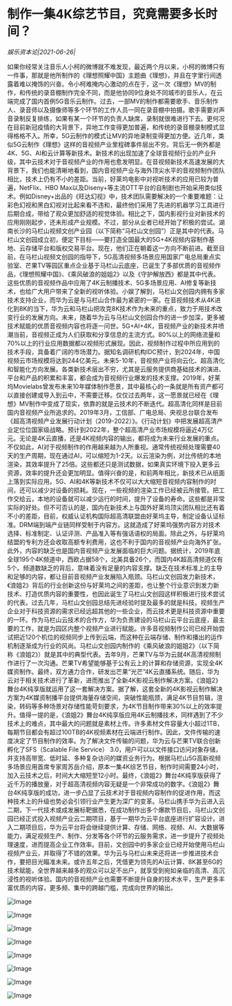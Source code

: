 # 制作一集4K综艺节目，究竟需要多长时间？

*娱乐资本论|2021-06-26|*

如果你经常关注音乐人小柯的微博就不难发现，最近两个月以来，小柯的微博只有一件事，那就是他所制作的《理想照耀中国》主题曲《理想》，并且在字里行间透露着难以掩饰的兴奋。令小柯难掩内心激动的点在于，这一次《理想》MV的制作，和传统的录音棚制作完全不同，而是他协同9位身处不同城市的音乐人，在云端完成了国内首例5G音乐云制作。过去，一部MV的制作都需要歌手、音乐制作人、录音师以及摄像师等多个环节的工作人员一同在录音棚中拍摄。歌手需要对声音录制反复排练，如果有某一个环节的负责人缺席，录制就很难进行下去。更何况在目前新冠疫情的大背景下，异地工作变得更加普遍，和传统的录音棚录制模式显得格格不入。所幸，5G云制作的模式让MV的异地录制变得更加方便。近几年，类似5G云制作《理想》这样的音视频产业里程碑事件层出不穷。背后无一例外都是4K、5G、AI和云计算等新技术。新技术的出现加速了全球音视频行业的产业升级，其中云技术对于音视频产业的作用也愈发明显。在音视频新技术高速发展的大背景下，我们也能清晰地看到，国内音视频产业与海外顶尖水平的音视频制作团队相比，技术上仍有不小的差距。当前，好莱坞电影中对视听技术的应用已较为普遍，NetFlix、HBO Max以及Diseny+等主流OTT平台的自制剧也开始采用类似技术。例如Disney+出品的《旺达幻视》中，技术团队需要解决的一个重要难题：让彩色幻视和黑白幻视对比起来看不违和，最终他们采用了先进的机器学习工具进行后期合成，带给了观众更加舒适的视觉体验。相比之下，国内影视行业对新技术的应用刚刚起步，还未形成产业规模。不过，部分从业者已经开始了积极的尝试。湖南长沙的马栏山视频文创产业园（以下简称“马栏山文创园”）正是其中的代表。马栏山文创园成立初，便定下目标——要打造全国最大的5G+4K视频内容制作基地、云存储平台和版权交易平台。现在，他们正在朝着这一方向不断前进。截至目前，在马栏山视频文创园的指导下，5G高清视频多场景应用国家广电总局重点实验室、芒果TV等园区重点企业基于马栏山云底座，已诞生了多部优质的音视频作品，《理想照耀中国》、《乘风破浪的姐姐2》以及《守护解放西》都是其中代表。这些优质的音视频作品中应用了4K云制播技术、5G多场景应用、AI修复等新技术，也给广大用户带来了全新的视听体验。小娱了解到，马栏山文创园内拥有多家技术支持企业，而华为云是与马栏山合作最为紧密的一家。在音视频技术从4K进化到8K的当下，华为云和马栏山把攻克8K技术作为未来的重点，致力于用技术改变行业的发展方向。未来，随着华为云与马栏山文创园合作的进一步加深，更多被技术赋能的优质音视频内容也将逐一问世。5G+AI+4K，音视频产业的新技术井喷潮当前，音视频正成为人们获取和分享信息的主流方式。80%以上的网络流量和70%以上的行业应用数据都以视频形式展现。因此，视频制作过程中所应用到的技术手段，具备着广阔的市场潜力。据知名调研机构IDC预计，到2024年，中国视频云市场规模将达到244亿美元。未来5-10年，音视频产业将向云化、超高清化和智能化方向发展。各类新技术层出不穷，尤其是云服务提供商基础技术的演进、平台和产品的积累和丰富，都会成为音视频行业爆发的技术支撑。2019年，好莱坞Movielabs曾发布未来10年媒体制作愿景，其中最核心的一条就是所有资产都可以直接创建或导入到云中，不需要迁移。仅仅过去两年，这一愿景就已经在《理想》MV制作中变成了现实，依靠的就是云技术的不断迭代。超高清化同样是目前国内音视频产业所追求的。2019年3月，工信部、广电总局、央视总台联合发布《超高清视频产业发展行动计划（2019-2022）》。《行动计划》中把发展超高清产业定位位国家级战略。预计到2022年，整个超高清产业市场规模将逼近4万亿元。无论是4K云直播，还是4K视频内容的输出，都将成为未来行业发展的重点。不仅如此，AI对于视频制作的作用越来越为人所重视。通常传统视频处理需要40天的生产周期，现在通过AI，可以缩短为1-2天。以云渲染为例，对比传统的本地渲染，其效率提升了25倍。这些都还只是测试数据，如果真实环境下投入更多云资源，效率的提升还会更加明显。值得兴奋的是，和前两年相比，新技术已从纸面上落到实际应用。5G、AI和4K等新技术不仅可以大大缩短音视频内容制作的时间，还可以减少对设备的损耗。现在，一些视频的渲染工作已经被云所接管。把工作交给云，本地的设备就可以减少运行的时间，提升了设备的寿命。这些都是非常实际的好处。但不可否认的是，国内在新技术上与国外好莱坞顶尖团队相比还有着不小的差距，目前，权威认证机构国际超高清联盟由好莱坞主导，制定设备认证标准。DRM端到端产业链同样受制于内容方。这就造成了好莱坞强势内容方对技术选择、标准制定、认证评测、产品准入等有强话语权的局面。除此之外，与好莱坞结盟的专利方还会收取高额专利费用，这也不利于国内的音视频产业向海外扩张。此外，内容的缺乏也是国内音视频产业发展面临的巨大问题。据统计，2019年底全球195个4K频道中，西欧占据58个，北美具备26个，而国内4K超高清频道仅有5个。频道数缺乏的背后，意味着没有足量的内容支撑。缺乏在技术标准上的主导和足够的内容，都让目前音视频产业发展陷入瓶颈。马栏山文创园发力新技术，《浪姐2》背后的行业创新这份与好莱坞之间的差距，也让整个行业意识到发力新技术、打造优质内容的重要性，也因此诞生了马栏山文创园这样积极进行技术尝试的代表。过去几年，马栏山文创园总结先进经验时提及最多的就是科技。视频生产企业对于科技资源的需求已经远超其他的一些企业，而云技术更是科技资源中重要的一环。作为马栏山云技术的合作方，华为负责建设的马栏山云平台云底座，最主要的工作，就是为园区内整个视频产业进行赋能。许多音视频制作公司已经开始尝试把近120个机位的视频同步上传到云端，而这种在云端存储、制作和播出的运作机制逐渐成为行业的风尚。马栏山文创园内制作的《乘风破浪的姐姐2》（以下简称《浪姐2》）就是其中的典型代表。去年9月，芒果TV与华为云就4K高清视频制作进行了一次沟通。芒果TV希望能够基于公有云上的计算和存储资源，实现全4K媒资制作。最终，双方通力合作，研发出芒果“光芒”4K云直播系统。随后，华为云对于相关技术进行了革新，进而推出了全新4K影视云制作解决方案。《浪姐2》舞台4K纯享版就运用了这一套解决方案。据了解，这套全新的4K影视云制作解决方案为4K媒资制播平台提供海量存储空间，突破性能瓶颈，满足4K节目剪辑，渲染，转码等多种场景对存储性能苛刻要求，为4K节目制作带来30%以上的效率提升。值得一提的是，《浪姐2》舞台4K纯享版应用4K云制播技术，同样遇到了不少技术上的难点，其中最大的问题就是素材上传。许多素材文件容量大小超过1TB，每期节目都会有超过100TB的4K视频素材在云端进行制作。因此，文件传输的速度决定了节目制作的效率。为了解决文件传输的问题，华为云与芒果TV联合创新孵化了SFS（Scalable File Service） 3.0，用户可以以文件接口访问对象存储，并支持高带宽、低时延、多种复杂访问的媒资业务行为。根据马栏山5G高新视频多场景应用首席专家周苏岳介绍，原本一集4K综艺节目，制作时间需要24小时，加入云技术之后，时间大大缩短至12小时。最终，《浪姐2》舞台4K纯享版获得了近千万的播放量，对于超高清视频内容无疑是一个非常成功的数字。《浪姐2》舞台4K纯享版的成功，进一步凸显了云技术对于音视频内容制作的促进作用，而这种技术上的升级也势必会引领行业产生更为深广的变革。马栏山携手华为云进入云二期，下一代技术或成发展标靶据悉，在成功制作出多个爆款节目后，马栏山文创园已经正式投入视频产业云二期项目，基于一期华为云平台底座进行扩容设计。进入二期项目后，华为云平台将会继续提供计算、存储、网络、视频、AI、大数据等能力，满足视频生产、制作、分发等各个环节的云服务需求，进一步提升了视频处理速度，进而提高企业工作效率。目前，文创园中的多家企业已经开始使用马栏山视频产业云，并取得了不错的效果。华为云与马栏山未来还将进一步推进技术合作，要把目光瞄准未来。或许五年之后，凭借更为领先的AI云计算、8K甚至6G的技术赋能，全世界越来越多的观众可以足不出户，就享受到宛如亲临的高清、高沉浸性的视听体验。国内的音视频产业也需要不断提升自身的技术水平，生产更多丰富优质的内容，更多频、集中的跨越门槛，完成向世界的输出。

![Image](https://mmbiz.qpic.cn/mmbiz_png/jNZszpkibXxicwevMibcRJ0E86efLm2cWq7VKhewqR19RFwFFKRDMbiaquic8vxOhuAic2Kn0FZSAIsWJzQQqZ52zNPw/640?wx_fmt=png&tp=webp&wxfrom=5&wx_lazy=1&wx_co=1)

![Image](https://mmbiz.qpic.cn/mmbiz_jpg/jNZszpkibXxicwevMibcRJ0E86efLm2cWq7tjwbqdFKITrDykguOWoSU7UF8V134EF2DEadkpIicWYj8HbmeXic6Ihw/640?wx_fmt=jpeg&tp=webp&wxfrom=5&wx_lazy=1&wx_co=1)

![Image](https://mmbiz.qpic.cn/mmbiz_png/jNZszpkibXxicwevMibcRJ0E86efLm2cWq7gtCuJBS4LLLxyM40MVMwVjPd03pKm2mshSGSuDMpA7SVs1PJHgY7icw/640?wx_fmt=png&tp=webp&wxfrom=5&wx_lazy=1&wx_co=1)

![Image](https://mmbiz.qpic.cn/mmbiz_png/jNZszpkibXxicwevMibcRJ0E86efLm2cWq7NckSrInm6vWerxia2uRzxuCiahe5o4zNk3F2Ue2UQ56UyicciaUoKygBdQ/640?wx_fmt=png&tp=webp&wxfrom=5&wx_lazy=1&wx_co=1)

![Image](https://mmbiz.qpic.cn/mmbiz_png/jNZszpkibXx8r0eeusveAtyj98pKeBEz7ejDSZf97dAE3mMYqSpwDp0blV0YsOONibSOjLz8EycRV8uxj7xc8QIg/640?wx_fmt=png&tp=webp&wxfrom=5&wx_lazy=1&wx_co=1)

![Image](https://mmbiz.qpic.cn/mmbiz_jpg/jNZszpkibXxicwevMibcRJ0E86efLm2cWq7GLYV2wZt5xtQOAiaDn0EgdJf4ze0aXIAVttwGfa2Rx31PgpbqIhUeJA/640?wx_fmt=jpeg&tp=webp&wxfrom=5&wx_lazy=1&wx_co=1)

![Image](https://mmbiz.qpic.cn/mmbiz_png/jNZszpkibXx8r0eeusveAtyj98pKeBEz7gMbSIRF8ujdpJibC3CLgiaEEY6kJq4YuKUC4cv1ZG4kjEVEHhs35Zn3Q/640?wx_fmt=png&tp=webp&wxfrom=5&wx_lazy=1&wx_co=1)

![Image](https://mmbiz.qpic.cn/mmbiz_jpg/jNZszpkibXxicwevMibcRJ0E86efLm2cWq79ZqpdBiahiamakVaQkWmouyibWg5lBE1HCicPTgf8vDGxM1zXdhlUGV8IQ/640?wx_fmt=jpeg&tp=webp&wxfrom=5&wx_lazy=1&wx_co=1)

